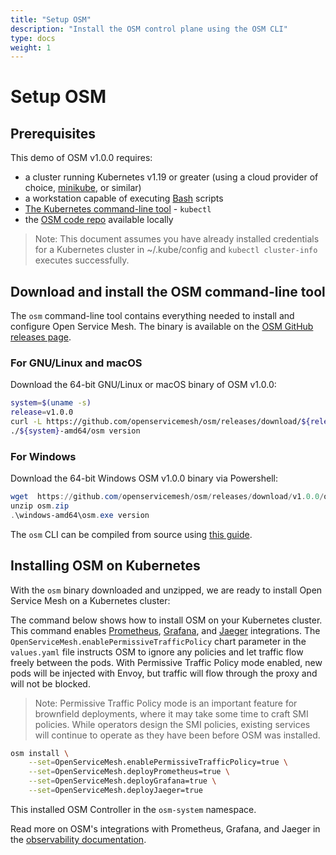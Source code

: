 ```yaml
---
title: "Setup OSM"
description: "Install the OSM control plane using the OSM CLI"
type: docs
weight: 1
---
```


# Setup OSM

## Prerequisites
This demo of OSM v1.0.0 requires:
  - a cluster running Kubernetes v1.19 or greater (using a cloud provider of choice, [minikube](https://minikube.sigs.k8s.io/docs/start/), or similar)
  - a workstation capable of executing [Bash](https://en.wikipedia.org/wiki/Bash_(Unix_shell)) scripts
  - [The Kubernetes command-line tool](https://kubernetes.io/docs/tasks/tools/#kubectl) - `kubectl`
  - the [OSM code repo](https://github.com/openservicemesh/osm/) available locally

> Note: This document assumes you have already installed credentials for a Kubernetes cluster in ~/.kube/config and `kubectl cluster-info` executes successfully.



## Download and install the OSM command-line tool

The `osm` command-line tool contains everything needed to install and configure Open Service Mesh.
The binary is available on the [OSM GitHub releases page](https://github.com/openservicemesh/osm/releases/).

### For GNU/Linux and macOS

Download the 64-bit GNU/Linux or macOS binary of OSM v1.0.0:
```bash
system=$(uname -s)
release=v1.0.0
curl -L https://github.com/openservicemesh/osm/releases/download/${release}/osm-${release}-${system}-amd64.tar.gz | tar -vxzf -
./${system}-amd64/osm version
```

### For Windows

Download the 64-bit Windows OSM v1.0.0 binary via Powershell:
```powershell
wget  https://github.com/openservicemesh/osm/releases/download/v1.0.0/osm-v1.0.0-windows-amd64.zip -o osm.zip
unzip osm.zip
.\windows-amd64\osm.exe version
```

The `osm` CLI can be compiled from source using [this guide](/docs/install/).



## Installing OSM on Kubernetes

With the `osm` binary downloaded and unzipped, we are ready to install Open Service Mesh on a Kubernetes cluster:

The command below shows how to install OSM on your Kubernetes cluster.
This command enables
[Prometheus](https://github.com/prometheus/prometheus),
[Grafana](https://github.com/grafana/grafana), and
[Jaeger](https://github.com/jaegertracing/jaeger) integrations.
The `OpenServiceMesh.enablePermissiveTrafficPolicy` chart parameter in the `values.yaml` file instructs OSM to ignore any policies and
let traffic flow freely between the pods. With Permissive Traffic Policy mode enabled, new pods
will be injected with Envoy, but traffic will flow through the proxy and will not be blocked.

> Note: Permissive Traffic Policy mode is an important feature for brownfield deployments, where it may take some time to craft SMI policies. While operators design the SMI policies, existing services will continue to operate as they have been before OSM was installed.

```bash
osm install \
    --set=OpenServiceMesh.enablePermissiveTrafficPolicy=true \
    --set=OpenServiceMesh.deployPrometheus=true \
    --set=OpenServiceMesh.deployGrafana=true \
    --set=OpenServiceMesh.deployJaeger=true
```

This installed OSM Controller in the `osm-system` namespace.


Read more on OSM's integrations with Prometheus, Grafana, and Jaeger in the [observability documentation](/docs/guides/observability/).
